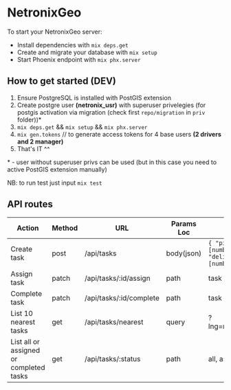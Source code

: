 # NetronixGeo

To start your NetronixGeo server:

  * Install dependencies with `mix deps.get`
  * Create and migrate your database with `mix setup`
  * Start Phoenix endpoint with `mix phx.server`

## How to get started (DEV)

1. Ensure PostgreSQL is installed with PostGIS extension
2. Create postgre user **(netronix_usr)** with superuser privelegies (for postgis activation via migration (check first `repo/migration` in `priv` folder))*
3. `mix deps.get` && `mix setup` && `mix phx.server`
4. `mix gen.tokens` // to generate access tokens for 4 base users **(2 drivers and 2 manager)**
5. That's IT ^^

\* - user without superuser privs can be used (but in this case you need to active PostGIS extension manually)

NB: to run test just input `mix test`

## API routes

|Action| Method 	| URL 	| Params Loc 	| Param 	| Access 	|
|- |-	|-	|-	|-	|-	|
|Create task| post 	| /api/tasks 	| body(json) 	| `{ "pickup_coords": [number, number], "delivery_coords": [number, number] }`| Manager 	|
|Assign task| patch 	| /api/tasks/:id/assign 	| path 	| task id 	| Driver 	|
|Complete task| patch 	| /api/tasks/:id/complete 	| path 	| task id 	| Driver 	|
|List 10 nearest tasks | get 	| /api/tasks/nearest 	| query 	| ?lng=number&lat=number 	| Manager, Driver 	|
|List all or assigned or completed tasks| get 	| /api/tasks/:status 	| path 	| all, assigned, completed 	| Manager 	|

